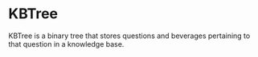 # KBTree

KBTree is a binary tree that stores questions and beverages pertaining to that question in a knowledge base.



